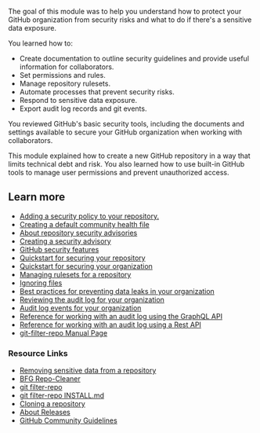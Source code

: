 <!--Summary-->

The goal of this module was to help you understand how to protect your GitHub organization from security risks and what to do if there's a sensitive data exposure. 

You learned how to:

- Create documentation to outline security guidelines and provide useful information for collaborators.
- Set permissions and rules.
- Manage repository rulesets.
- Automate processes that prevent security risks.
- Respond to sensitive data exposure.
- Export audit log records and git events.

You reviewed GitHub's basic security tools, including the documents and settings available to secure your GitHub organization when working with collaborators.

This module explained how to create a new GitHub repository in a way that limits technical debt and risk. You also learned how to use built-in GitHub tools to manage user permissions and prevent unauthorized access.

## Learn more

- [Adding a security policy to your repository.](https://docs.github.com/code-security/getting-started/adding-a-security-policy-to-your-repository)
- [Creating a default community health file](https://docs.github.com/communities/setting-up-your-project-for-healthy-contributions/creating-a-default-community-health-file#supported-file-types)
- [About repository security advisories](https://docs.github.com/code-security/security-advisories)
- [Creating a security advisory](https://docs.github.com/code-security/security-advisories/working-with-repository-security-advisories/creating-a-repository-security-advisory)
- [GitHub security features](https://docs.github.com/code-security/getting-started/github-security-features)
- [Quickstart for securing your repository](https://docs.github.com/code-security/getting-started/quickstart-for-securing-your-repository)
- [Quickstart for securing your organization](https://docs.github.com/enterprise-server@3.14/code-security/getting-started/quickstart-for-securing-your-organization)
- [Managing rulesets for a repository](https://docs.github.com/repositories/configuring-branches-and-merges-in-your-repository/managing-rulesets)
- [Ignoring files](https://docs.github.com/get-started/git-basics/ignoring-files)
- [Best practices for preventing data leaks in your organization](https://docs.github.com/code-security/getting-started/best-practices-for-preventing-data-leaks-in-your-organization)
- [Reviewing the audit log for your organization](https://docs.github.com/organizations/keeping-your-organization-secure/managing-security-settings-for-your-organization/reviewing-the-audit-log-for-your-organization)
- [Audit log events for your organization](https://docs.github.com/organizations/keeping-your-organization-secure/managing-security-settings-for-your-organization/audit-log-events-for-your-organization)
- [Reference for working with an audit log using the GraphQL API](https://docs.github.com/graphql)
- [Reference for working with an audit log using a Rest API](https://docs.github.com/rest)
- [git-filter-repo Manual Page](https://htmlpreview.github.io/?https://github.com/newren/git-filter-repo/blob/docs/html/git-filter-repo.html)

### Resource Links

- [Removing sensitive data from a repository](https://docs.github.com/authentication/keeping-your-account-and-data-secure/removing-sensitive-data-from-a-repository)
- [BFG Repo-Cleaner](https://rtyley.github.io/bfg-repo-cleaner/)
- [git filter-repo](https://github.com/newren/git-filter-repo)
- [git filter-repo INSTALL.md](https://github.com/newren/git-filter-repo/blob/main/INSTALL.md)
- [Cloning a repository](https://docs.github.com/repositories/creating-and-managing-repositories/cloning-a-repository)
- [About Releases](https://docs.github.com/repositories/releasing-projects-on-github/about-releases)
- [GitHub Community Guidelines](https://docs.github.com/site-policy/github-terms/github-community-guidelines)
